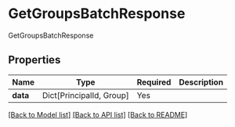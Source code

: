 # GetGroupsBatchResponse

GetGroupsBatchResponse

## Properties
| Name | Type | Required | Description |
| ------------ | ------------- | ------------- | ------------- |
**data** | Dict[PrincipalId, Group] | Yes |  |


[[Back to Model list]](../../README.md#documentation-for-models) [[Back to API list]](../../README.md#documentation-for-api-endpoints) [[Back to README]](../../README.md)
